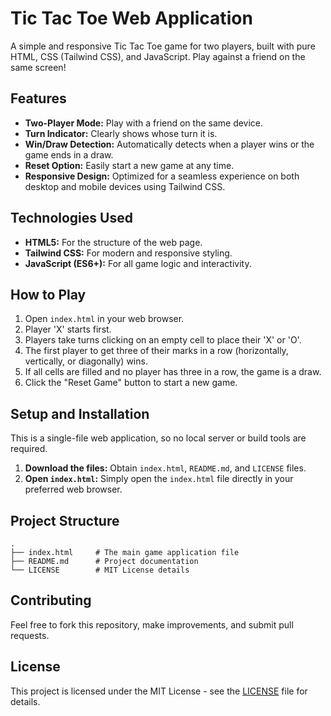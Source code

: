# Tic Tac Toe Web Application

A simple and responsive Tic Tac Toe game for two players, built with pure HTML, CSS (Tailwind CSS), and JavaScript. Play against a friend on the same screen!

## Features

*   **Two-Player Mode:** Play with a friend on the same device.
*   **Turn Indicator:** Clearly shows whose turn it is.
*   **Win/Draw Detection:** Automatically detects when a player wins or the game ends in a draw.
*   **Reset Option:** Easily start a new game at any time.
*   **Responsive Design:** Optimized for a seamless experience on both desktop and mobile devices using Tailwind CSS.

## Technologies Used

*   **HTML5:** For the structure of the web page.
*   **Tailwind CSS:** For modern and responsive styling.
*   **JavaScript (ES6+):** For all game logic and interactivity.

## How to Play

1.  Open `index.html` in your web browser.
2.  Player 'X' starts first.
3.  Players take turns clicking on an empty cell to place their 'X' or 'O'.
4.  The first player to get three of their marks in a row (horizontally, vertically, or diagonally) wins.
5.  If all cells are filled and no player has three in a row, the game is a draw.
6.  Click the "Reset Game" button to start a new game.

## Setup and Installation

This is a single-file web application, so no local server or build tools are required.

1.  **Download the files:** Obtain `index.html`, `README.md`, and `LICENSE` files.
2.  **Open `index.html`:** Simply open the `index.html` file directly in your preferred web browser.

## Project Structure

```
.
├── index.html     # The main game application file
├── README.md      # Project documentation
└── LICENSE        # MIT License details
```

## Contributing

Feel free to fork this repository, make improvements, and submit pull requests.

## License

This project is licensed under the MIT License - see the [LICENSE](LICENSE) file for details.
